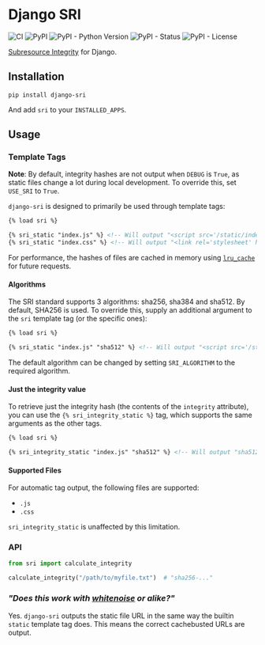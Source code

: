 # Django SRI

![CI](https://github.com/RealOrangeOne/django-sri/workflows/CI/badge.svg)
![PyPI](https://img.shields.io/pypi/v/django-sri.svg)
![PyPI - Python Version](https://img.shields.io/pypi/pyversions/django-sri.svg)
![PyPI - Status](https://img.shields.io/pypi/status/django-sri.svg)
![PyPI - License](https://img.shields.io/pypi/l/django-sri.svg)


[Subresource Integrity](https://developer.mozilla.org/en-US/docs/Web/Security/Subresource_Integrity) for Django.


## Installation

```
pip install django-sri
```

And add `sri` to your `INSTALLED_APPS`.

## Usage

### Template Tags

__Note__: By default, integrity hashes are not output when `DEBUG` is `True`, as static files change a lot during local development. To override this, set `USE_SRI` to `True`.

`django-sri` is designed to primarily be used through template tags:

```html
{% load sri %}

{% sri_static "index.js" %} <!-- Will output "<script src='/static/index.js' integrity='sha256-...'></script>" -->
{% sri_static "index.css" %} <!-- Will output "<link rel='stylesheet' href='/static/index.css' integrity='sha256-...'/>" -->
```

For performance, the hashes of files are cached in memory using [`lru_cache`](https://docs.python.org/3/library/functools.html#functools.lru_cache) for future requests.

#### Algorithms

The SRI standard supports 3 algorithms: sha256, sha384 and sha512. By default, SHA256 is used. To override this, supply an additional argument to the `sri` template tag (or the specific ones):

```html
{% load sri %}

{% sri_static "index.js" "sha512" %} <!-- Will output "<script src='/static/index.js' integrity='sha512-...'></script>" -->
```

The default algorithm can be changed by setting `SRI_ALGORITHM` to the required algorithm.

#### Just the integrity value

To retrieve just the integrity hash (the contents of the `integrity` attribute), you can use the `{% sri_integrity_static %}` tag, which supports the same arguments as the other tags.

```html
{% load sri %}

{% sri_integrity_static "index.js" "sha512" %} <!-- Will output "sha512-..." -->
```

#### Supported Files

For automatic tag output, the following files are supported:

- `.js`
- `.css`

`sri_integrity_static` is unaffected by this limitation.

### API

```python
from sri import calculate_integrity

calculate_integrity("/path/to/myfile.txt")  # "sha256-..."
```

### _"Does this work with [whitenoise](https://whitenoise.evans.io/en/stable/) or alike?"_

Yes. `django-sri` outputs the static file URL in the same way the builtin `static` template tag does. This means the correct cachebusted URLs are output.
